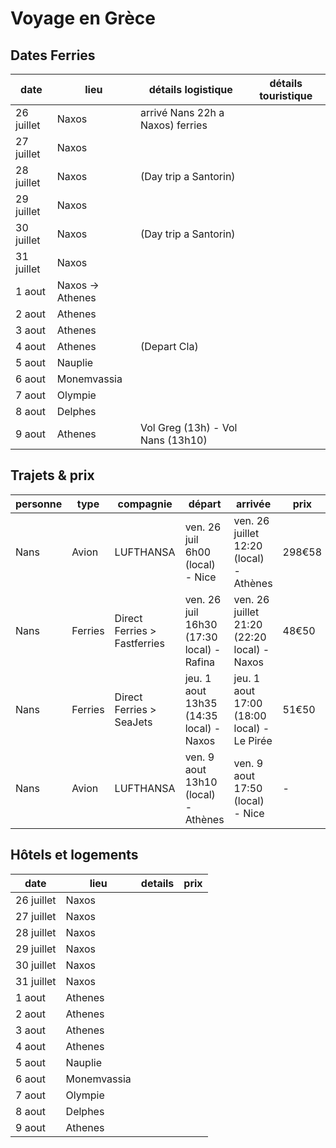 

# Voyage en Grèce

## Dates Ferries

| date       | lieu             | détails logistique                | détails touristique               |
| ---------- | ---------------- | --------------------------------  | --------------------------------  |
| 26 juillet | Naxos            | arrivé Nans 22h a Naxos) ferries  |  |
| 27 juillet | Naxos            |                                   |  |
| 28 juillet | Naxos            | (Day trip a Santorin)             |  |
| 29 juillet | Naxos            |                                   |  |
| 30 juillet | Naxos            | (Day trip a Santorin)             |  |
| 31 juillet | Naxos            |                                   |  |
| 1 aout     | Naxos -> Athenes |                                   |  |
| 2 aout     | Athenes          |                                   |  |
| 3 aout     | Athenes          |                                   |  |
| 4 aout     | Athenes          | (Depart Cla)                      |  |
| 5 aout     | Nauplie          |                                   |  |
| 6 aout     | Monemvassia      |                                   |  |
| 7 aout     | Olympie          |                                   |  |
| 8 aout     | Delphes          |                                   |  |
| 9 aout     | Athenes          | Vol Greg (13h) - Vol Nans (13h10) |  |

## Trajets & prix

| personne | type    | compagnie                    | départ                                    | arrivée                                     | prix   |
| -------- | ------- | ---------------------------- | ----------------------------------------- | ------------------------------------------- | ------ |
| Nans     | Avion   | LUFTHANSA                    | ven. 26 juil 6h00 (local) - Nice          | ven. 26 juillet 12:20 (local) - Athènes     | 298€58 |
| Nans     | Ferries | Direct Ferries > Fastferries | ven. 26 juil 16h30 (17:30 local) - Rafina | ven. 26 juillet 21:20 (22:20 local) - Naxos | 48€50  |
| Nans     | Ferries | Direct Ferries > SeaJets     | jeu. 1 aout 13h35 (14:35 local) - Naxos   | jeu. 1 aout 17:00 (18:00 local) - Le Pirée  | 51€50  |
| Nans     | Avion   | LUFTHANSA                    | ven. 9 aout 13h10 (local) - Athènes       | ven. 9 aout 17:50 (local) - Nice            | -      |

## Hôtels et logements

| date       | lieu             | details | prix |
| ---------- | ---------------- | ------- | ------- |
| 26 juillet | Naxos            |  |  |
| 27 juillet | Naxos            |  |  |
| 28 juillet | Naxos            |  |  |
| 29 juillet | Naxos            |  |  |
| 30 juillet | Naxos            |  |  |
| 31 juillet | Naxos            |  |  |
| 1 aout     | Athenes          |  |  |
| 2 aout     | Athenes          |  |  |
| 3 aout     | Athenes          |  |  |
| 4 aout     | Athenes          |  |  |
| 5 aout     | Nauplie          |  |  |
| 6 aout     | Monemvassia      |  |  |
| 7 aout     | Olympie          |  |  |
| 8 aout     | Delphes          |  |  |
| 9 aout     | Athenes          |  |  |

<!--stackedit_data:
eyJoaXN0b3J5IjpbLTE2NTA2MzAyMDQsNDk3ODE4ODEwXX0=
-->